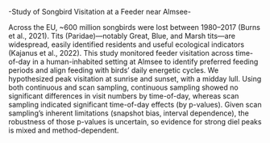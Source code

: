 -Study of Songbird Visitation at a Feeder near Almsee-

Across the EU, ~600 million songbirds were lost between 1980–2017 (Burns et al., 2021). 
Tits (Paridae)—notably Great, Blue, and Marsh tits—are widespread, easily identified residents and useful ecological indicators (Kajanus et al., 2022). 
This study monitored feeder visitation across time-of-day in a human-inhabited setting at Almsee to identify preferred feeding periods and align feeding with birds’ daily energetic cycles. 
We hypothesized peak visitation at sunrise and sunset, with a midday lull. Using both continuous and scan sampling, continuous sampling showed no significant differences in visit numbers by time-of-day, 
whereas scan sampling indicated significant time-of-day effects (by p-values). 
Given scan sampling’s inherent limitations (snapshot bias, interval dependence), the robustness of those p-values is uncertain, so evidence for strong diel peaks is mixed and method-dependent.
